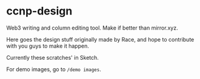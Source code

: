 # ccnp-design
Web3 writing and column editing tool. Make if better than mirror.xyz.

Here goes the design stuff originally made by Race, and hope to contribute with you guys to make it happen.

Currently these scratches' in Sketch.

For demo images, go to `/demo images`.

